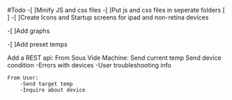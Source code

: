 #Todo
-[ ]Minify JS and css files
-[ ]Put js and css files in seperate folders
[ ]
-[ ]Create Icons and Startup screens for ipad and non-retina devices

-[ ]Add graphs

-[ ]Add preset temps

Add a REST api:
	From Sous Vide Machine:
		Send current temp
		Send device condition
			-Errors with devices
			-User troubleshooting info

	From User:
		-Send target temp
		-Inquire about device
